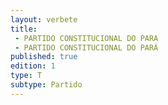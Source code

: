```yaml
---
layout: verbete
title:
 - PARTIDO CONSTITUCIONAL DO PARA
 - PARTIDO CONSTITUCIONAL DO PARÁ
published: true
edition: 1  
type: T
subtype: Partido
---
```


